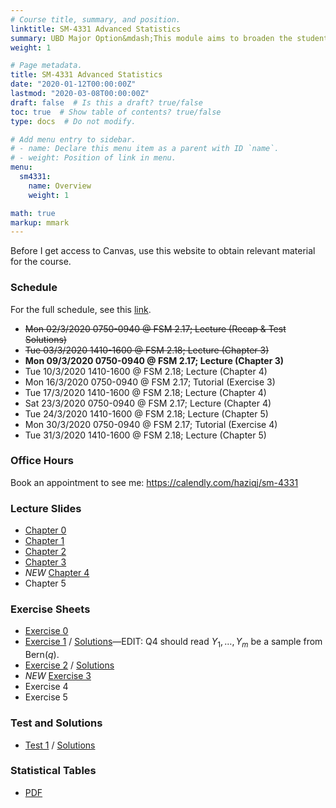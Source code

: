 ```yaml
---
# Course title, summary, and position.
linktitle: SM-4331 Advanced Statistics
summary: UBD Major Option&mdash;This module aims to broaden the student's skills in estimation theory, hypothesis testing, sampling design, and multivariate analysis. 
weight: 1

# Page metadata.
title: SM-4331 Advanced Statistics
date: "2020-01-12T00:00:00Z"
lastmod: "2020-03-08T00:00:00Z"
draft: false  # Is this a draft? true/false
toc: true  # Show table of contents? true/false
type: docs  # Do not modify.

# Add menu entry to sidebar.
# - name: Declare this menu item as a parent with ID `name`.
# - weight: Position of link in menu.
menu:
  sm4331:
    name: Overview
    weight: 1

math: true
markup: mmark    
---
```


Before I get access to Canvas, use this website to obtain relevant material for the course.

### Schedule

For the full schedule, see this [link](/teaching/sm4331/sm4331-schedule).

- <s>Mon 02/3/2020 0750-0940 @ FSM 2.17; Lecture (Recap & Test Solutions)</s>
- <s>Tue 03/3/2020 1410-1600 @ FSM 2.18; Lecture (Chapter 3)</s>
- **Mon 09/3/2020 0750-0940 @ FSM 2.17; Lecture (Chapter 3)**
- Tue 10/3/2020 1410-1600 @ FSM 2.18; Lecture (Chapter 4)
- Mon 16/3/2020 0750-0940 @ FSM 2.17; Tutorial (Exercise 3)
- Tue 17/3/2020 1410-1600 @ FSM 2.18; Lecture (Chapter 4)
- Sat 23/3/2020 0750-0940 @ FSM 2.17; Lecture (Chapter 4)
- Tue 24/3/2020 1410-1600 @ FSM 2.18; Lecture (Chapter 5)
- Mon 30/3/2020 0750-0940 @ FSM 2.17; Tutorial (Exercise 4)
- Tue 31/3/2020 1410-1600 @ FSM 2.18; Lecture (Chapter 5)

### Office Hours

Book an appointment to see me: https://calendly.com/haziqj/sm-4331

### Lecture Slides

- [Chapter 0](/teaching/sm4331/chapter0-handout.pdf)
- [Chapter 1](/teaching/sm4331/chapter1-handout.pdf)
- [Chapter 2](/teaching/sm4331/chapter2-handout.pdf)
- [Chapter 3](/teaching/sm4331/chapter3-handout.pdf)
- *NEW* [Chapter 4](/teaching/sm4331/chapter4-handout.pdf)
- Chapter 5

### Exercise Sheets

- [Exercise 0](/teaching/sm4331/exercise0.pdf)
- [Exercise 1](/teaching/sm4331/exercise1.pdf) / [Solutions](/teaching/sm4331/solutions1.pdf)&mdash;EDIT: Q4 should read $Y_1,\dots,Y_m$ be a sample from $\text{Bern}(q)$. 
- [Exercise 2](/teaching/sm4331/exercise2.pdf) / [Solutions](/teaching/sm4331/solutions2.pdf)<!-- &mdash;PLEASE ALSO COMPLETE MY [FEEDBACK FORM](/feedback), THANKS! -->
- *NEW* [Exercise 3](/teaching/sm4331/exercise3.pdf)
- Exercise 4
- Exercise 5

### Test and Solutions

- [Test 1](/teaching/sm4331/test1.pdf) / [Solutions](/teaching/sm4331/test1soln.pdf)

### Statistical Tables

- [PDF](/teaching/sm4331/stat_table.pdf)



